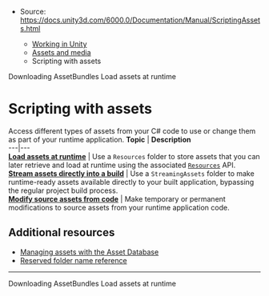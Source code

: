 * Source: https://docs.unity3d.com/6000.0/Documentation/Manual/ScriptingAssets.html

  * [Working in Unity](https://docs.unity3d.com/6000.0/Documentation/Manual/working-in-unity.html)
  * [Assets and media](https://docs.unity3d.com/6000.0/Documentation/Manual/assets-and-media.html)
  * Scripting with assets


[](https://docs.unity3d.com/6000.0/Documentation/Manual/AssetBundles-Integrity.html)
Downloading AssetBundles
[](https://docs.unity3d.com/6000.0/Documentation/Manual/LoadingResourcesatRuntime.html)
Load assets at runtime
# Scripting with assets
Access different types of assets from your C# code to use or change them as part of your runtime application.
**Topic** | **Description**  
---|---  
**[Load assets at runtime](https://docs.unity3d.com/6000.0/Documentation/Manual/LoadingResourcesatRuntime.html)** | Use a `Resources` folder to store assets that you can later retrieve and load at runtime using the associated [`Resources`](https://docs.unity3d.com/6000.0/Documentation/ScriptReference/Resources.html) API.  
**[Stream assets directly into a build](https://docs.unity3d.com/6000.0/Documentation/Manual/StreamingAssets.html)** | Use a `StreamingAssets` folder to make runtime-ready assets available directly to your built application, bypassing the regular project build process.  
**[Modify source assets from code](https://docs.unity3d.com/6000.0/Documentation/Manual/ModifyingSourceAssetsThroughScripting.html)** | Make temporary or permanent modifications to source assets from your runtime application code.  
## Additional resources
  * [Managing assets with the Asset Database](https://docs.unity3d.com/6000.0/Documentation/Manual/AssetDatabase.html)
  * [Reserved folder name reference](https://docs.unity3d.com/6000.0/Documentation/Manual/SpecialFolders.html)


* * *
[](https://docs.unity3d.com/6000.0/Documentation/Manual/AssetBundles-Integrity.html)
Downloading AssetBundles
[](https://docs.unity3d.com/6000.0/Documentation/Manual/LoadingResourcesatRuntime.html)
Load assets at runtime
